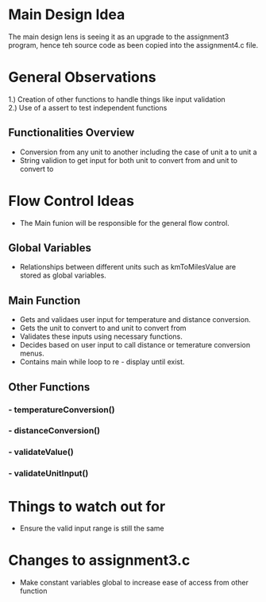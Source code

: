 # Main Design Idea 

The main design lens is seeing it as an upgrade to the assignment3 program, hence teh source code as been copied into the assignment4.c file.

# General Observations
1.) Creation of other functions to handle things like input validation <br>
2.) Use of a assert to test independent functions <br>

## Functionalities Overview
- Conversion from any unit to another including the case of unit a to unit a
- String validion to get input for both unit to convert from and unit to convert to

# Flow Control Ideas
- The Main funion will be responsible for the general flow control.

## Global Variables
- Relationships between different units such as kmToMilesValue are stored as global variables.

## Main Function
- Gets and validaes user input for temperature and distance conversion.
- Gets the unit to convert to and unit to convert from
- Validates these inputs using necessary functions.
- Decides based on user input to call distance or temerature conversion menus.
- Contains main while loop to re - display until exist.

## Other Functions
### - temperatureConversion()
### - distanceConversion()
### - validateValue()
### - validateUnitInput()

# Things to watch out for
- Ensure the valid input range is still the same

# Changes to assignment3.c
- Make constant variables global to increase ease of access from other function </br>